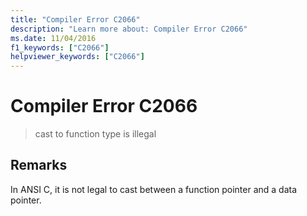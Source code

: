 ```yaml
---
title: "Compiler Error C2066"
description: "Learn more about: Compiler Error C2066"
ms.date: 11/04/2016
f1_keywords: ["C2066"]
helpviewer_keywords: ["C2066"]
---
```

# Compiler Error C2066

> cast to function type is illegal

## Remarks

In ANSI C, it is not legal to cast between a function pointer and a data pointer.
